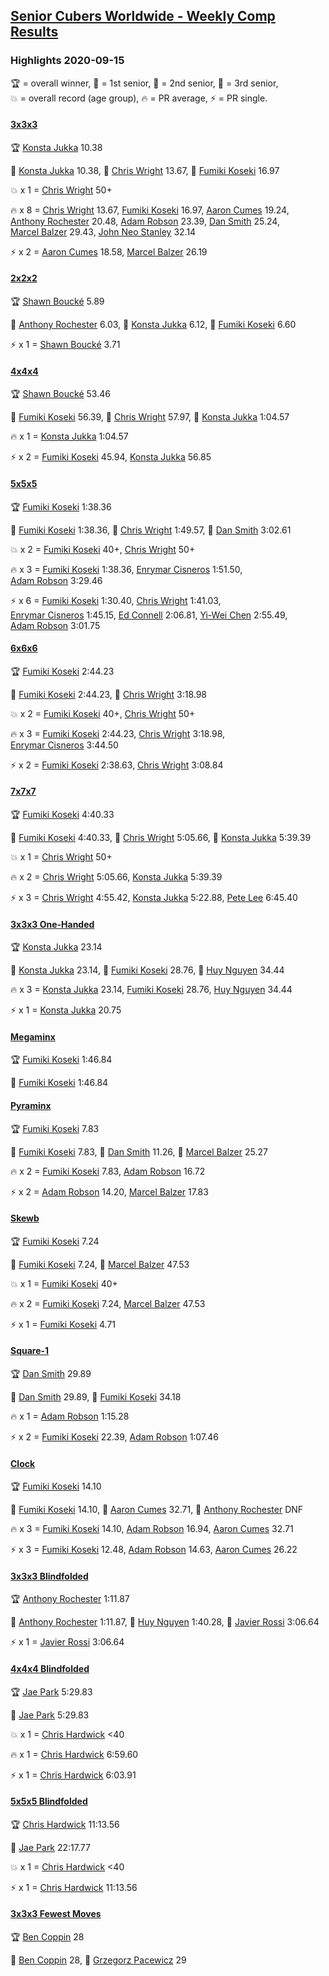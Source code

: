 <style>table {white-space: nowrap;}</style>
<link rel="stylesheet" type="text/css" href="/scw-comp/css/flags.css" />

## [Senior Cubers Worldwide - Weekly Comp Results](/scw-comp/results/)
### Highlights 2020-09-15

<span style="white-space: nowrap;">🏆 = overall winner</span>, <span style="white-space: nowrap;">🥇 = 1st senior</span>, <span style="white-space: nowrap;">🥈 = 2nd senior</span>, <span style="white-space: nowrap;">🥉 = 3rd senior</span>, <span style="white-space: nowrap;">💥 = overall record (age group)</span>, <span style="white-space: nowrap;">🔥 = PR average</span>, <span style="white-space: nowrap;">⚡ = PR single</span>.

#### [3x3x3](333.md)

<span style="white-space: nowrap;">🏆 [Konsta Jukka](../../persons/konsta_jukka/333.md) 10.38</span>

<span style="white-space: nowrap;">🥇 [Konsta Jukka](../../persons/konsta_jukka/333.md) 10.38</span>, <span style="white-space: nowrap;">🥈 [Chris Wright](../../persons/chris_wright/333.md) 13.67</span>, <span style="white-space: nowrap;">🥉 [Fumiki Koseki](../../persons/fumiki_koseki/333.md) 16.97</span>

💥 x 1 = <span style="white-space: nowrap;">[Chris Wright](../../persons/chris_wright/333.md) 50+</span>

🔥 x 8 = <span style="white-space: nowrap;">[Chris Wright](../../persons/chris_wright/333.md) 13.67</span>, <span style="white-space: nowrap;">[Fumiki Koseki](../../persons/fumiki_koseki/333.md) 16.97</span>, <span style="white-space: nowrap;">[Aaron Cumes](../../persons/aaron_cumes/333.md) 19.24</span>, <span style="white-space: nowrap;">[Anthony Rochester](../../persons/anthony_rochester/333.md) 20.48</span>, <span style="white-space: nowrap;">[Adam Robson](../../persons/adam_robson/333.md) 23.39</span>, <span style="white-space: nowrap;">[Dan Smith](../../persons/dan_smith/333.md) 25.24</span>, <span style="white-space: nowrap;">[Marcel Balzer](../../persons/marcel_balzer/333.md) 29.43</span>, <span style="white-space: nowrap;">[John Neo Stanley](../../persons/john_neo_stanley/333.md) 32.14</span>

⚡ x 2 = <span style="white-space: nowrap;">[Aaron Cumes](../../persons/aaron_cumes/333.md) 18.58</span>, <span style="white-space: nowrap;">[Marcel Balzer](../../persons/marcel_balzer/333.md) 26.19</span>

#### [2x2x2](222.md)

<span style="white-space: nowrap;">🏆 [Shawn Boucké](../../persons/shawn_boucke/222.md) 5.89</span>

<span style="white-space: nowrap;">🥇 [Anthony Rochester](../../persons/anthony_rochester/222.md) 6.03</span>, <span style="white-space: nowrap;">🥈 [Konsta Jukka](../../persons/konsta_jukka/222.md) 6.12</span>, <span style="white-space: nowrap;">🥉 [Fumiki Koseki](../../persons/fumiki_koseki/222.md) 6.60</span>

⚡ x 1 = <span style="white-space: nowrap;">[Shawn Boucké](../../persons/shawn_boucke/222.md) 3.71</span>

#### [4x4x4](444.md)

<span style="white-space: nowrap;">🏆 [Shawn Boucké](../../persons/shawn_boucke/444.md) 53.46</span>

<span style="white-space: nowrap;">🥇 [Fumiki Koseki](../../persons/fumiki_koseki/444.md) 56.39</span>, <span style="white-space: nowrap;">🥈 [Chris Wright](../../persons/chris_wright/444.md) 57.97</span>, <span style="white-space: nowrap;">🥉 [Konsta Jukka](../../persons/konsta_jukka/444.md) 1:04.57</span>

🔥 x 1 = <span style="white-space: nowrap;">[Konsta Jukka](../../persons/konsta_jukka/444.md) 1:04.57</span>

⚡ x 2 = <span style="white-space: nowrap;">[Fumiki Koseki](../../persons/fumiki_koseki/444.md) 45.94</span>, <span style="white-space: nowrap;">[Konsta Jukka](../../persons/konsta_jukka/444.md) 56.85</span>

#### [5x5x5](555.md)

<span style="white-space: nowrap;">🏆 [Fumiki Koseki](../../persons/fumiki_koseki/555.md) 1:38.36</span>

<span style="white-space: nowrap;">🥇 [Fumiki Koseki](../../persons/fumiki_koseki/555.md) 1:38.36</span>, <span style="white-space: nowrap;">🥈 [Chris Wright](../../persons/chris_wright/555.md) 1:49.57</span>, <span style="white-space: nowrap;">🥉 [Dan Smith](../../persons/dan_smith/555.md) 3:02.61</span>

💥 x 2 = <span style="white-space: nowrap;">[Fumiki Koseki](../../persons/fumiki_koseki/555.md) 40+</span>, <span style="white-space: nowrap;">[Chris Wright](../../persons/chris_wright/555.md) 50+</span>

🔥 x 3 = <span style="white-space: nowrap;">[Fumiki Koseki](../../persons/fumiki_koseki/555.md) 1:38.36</span>, <span style="white-space: nowrap;">[Enrymar Cisneros](../../persons/enrymar_cisneros/555.md) 1:51.50</span>, <span style="white-space: nowrap;">[Adam Robson](../../persons/adam_robson/555.md) 3:29.46</span>

⚡ x 6 = <span style="white-space: nowrap;">[Fumiki Koseki](../../persons/fumiki_koseki/555.md) 1:30.40</span>, <span style="white-space: nowrap;">[Chris Wright](../../persons/chris_wright/555.md) 1:41.03</span>, <span style="white-space: nowrap;">[Enrymar Cisneros](../../persons/enrymar_cisneros/555.md) 1:45.15</span>, <span style="white-space: nowrap;">[Ed Connell](../../persons/ed_connell/555.md) 2:06.81</span>, <span style="white-space: nowrap;">[Yi-Wei Chen](../../persons/yi_wei_chen/555.md) 2:55.49</span>, <span style="white-space: nowrap;">[Adam Robson](../../persons/adam_robson/555.md) 3:01.75</span>

#### [6x6x6](666.md)

<span style="white-space: nowrap;">🏆 [Fumiki Koseki](../../persons/fumiki_koseki/666.md) 2:44.23</span>

<span style="white-space: nowrap;">🥇 [Fumiki Koseki](../../persons/fumiki_koseki/666.md) 2:44.23</span>, <span style="white-space: nowrap;">🥈 [Chris Wright](../../persons/chris_wright/666.md) 3:18.98</span>

💥 x 2 = <span style="white-space: nowrap;">[Fumiki Koseki](../../persons/fumiki_koseki/666.md) 40+</span>, <span style="white-space: nowrap;">[Chris Wright](../../persons/chris_wright/666.md) 50+</span>

🔥 x 3 = <span style="white-space: nowrap;">[Fumiki Koseki](../../persons/fumiki_koseki/666.md) 2:44.23</span>, <span style="white-space: nowrap;">[Chris Wright](../../persons/chris_wright/666.md) 3:18.98</span>, <span style="white-space: nowrap;">[Enrymar Cisneros](../../persons/enrymar_cisneros/666.md) 3:44.50</span>

⚡ x 2 = <span style="white-space: nowrap;">[Fumiki Koseki](../../persons/fumiki_koseki/666.md) 2:38.63</span>, <span style="white-space: nowrap;">[Chris Wright](../../persons/chris_wright/666.md) 3:08.84</span>

#### [7x7x7](777.md)

<span style="white-space: nowrap;">🏆 [Fumiki Koseki](../../persons/fumiki_koseki/777.md) 4:40.33</span>

<span style="white-space: nowrap;">🥇 [Fumiki Koseki](../../persons/fumiki_koseki/777.md) 4:40.33</span>, <span style="white-space: nowrap;">🥈 [Chris Wright](../../persons/chris_wright/777.md) 5:05.66</span>, <span style="white-space: nowrap;">🥉 [Konsta Jukka](../../persons/konsta_jukka/777.md) 5:39.39</span>

💥 x 1 = <span style="white-space: nowrap;">[Chris Wright](../../persons/chris_wright/777.md) 50+</span>

🔥 x 2 = <span style="white-space: nowrap;">[Chris Wright](../../persons/chris_wright/777.md) 5:05.66</span>, <span style="white-space: nowrap;">[Konsta Jukka](../../persons/konsta_jukka/777.md) 5:39.39</span>

⚡ x 3 = <span style="white-space: nowrap;">[Chris Wright](../../persons/chris_wright/777.md) 4:55.42</span>, <span style="white-space: nowrap;">[Konsta Jukka](../../persons/konsta_jukka/777.md) 5:22.88</span>, <span style="white-space: nowrap;">[Pete Lee](../../persons/pete_lee/777.md) 6:45.40</span>

#### [3x3x3 One-Handed](333oh.md)

<span style="white-space: nowrap;">🏆 [Konsta Jukka](../../persons/konsta_jukka/333oh.md) 23.14</span>

<span style="white-space: nowrap;">🥇 [Konsta Jukka](../../persons/konsta_jukka/333oh.md) 23.14</span>, <span style="white-space: nowrap;">🥈 [Fumiki Koseki](../../persons/fumiki_koseki/333oh.md) 28.76</span>, <span style="white-space: nowrap;">🥉 [Huy Nguyen](../../persons/huy_nguyen/333oh.md) 34.44</span>

🔥 x 3 = <span style="white-space: nowrap;">[Konsta Jukka](../../persons/konsta_jukka/333oh.md) 23.14</span>, <span style="white-space: nowrap;">[Fumiki Koseki](../../persons/fumiki_koseki/333oh.md) 28.76</span>, <span style="white-space: nowrap;">[Huy Nguyen](../../persons/huy_nguyen/333oh.md) 34.44</span>

⚡ x 1 = <span style="white-space: nowrap;">[Konsta Jukka](../../persons/konsta_jukka/333oh.md) 20.75</span>

#### [Megaminx](minx.md)

<span style="white-space: nowrap;">🏆 [Fumiki Koseki](../../persons/fumiki_koseki/minx.md) 1:46.84</span>

<span style="white-space: nowrap;">🥇 [Fumiki Koseki](../../persons/fumiki_koseki/minx.md) 1:46.84</span>

#### [Pyraminx](pyram.md)

<span style="white-space: nowrap;">🏆 [Fumiki Koseki](../../persons/fumiki_koseki/pyram.md) 7.83</span>

<span style="white-space: nowrap;">🥇 [Fumiki Koseki](../../persons/fumiki_koseki/pyram.md) 7.83</span>, <span style="white-space: nowrap;">🥈 [Dan Smith](../../persons/dan_smith/pyram.md) 11.26</span>, <span style="white-space: nowrap;">🥉 [Marcel Balzer](../../persons/marcel_balzer/pyram.md) 25.27</span>

🔥 x 2 = <span style="white-space: nowrap;">[Fumiki Koseki](../../persons/fumiki_koseki/pyram.md) 7.83</span>, <span style="white-space: nowrap;">[Adam Robson](../../persons/adam_robson/pyram.md) 16.72</span>

⚡ x 2 = <span style="white-space: nowrap;">[Adam Robson](../../persons/adam_robson/pyram.md) 14.20</span>, <span style="white-space: nowrap;">[Marcel Balzer](../../persons/marcel_balzer/pyram.md) 17.83</span>

#### [Skewb](skewb.md)

<span style="white-space: nowrap;">🏆 [Fumiki Koseki](../../persons/fumiki_koseki/skewb.md) 7.24</span>

<span style="white-space: nowrap;">🥇 [Fumiki Koseki](../../persons/fumiki_koseki/skewb.md) 7.24</span>, <span style="white-space: nowrap;">🥈 [Marcel Balzer](../../persons/marcel_balzer/skewb.md) 47.53</span>

💥 x 1 = <span style="white-space: nowrap;">[Fumiki Koseki](../../persons/fumiki_koseki/skewb.md) 40+</span>

🔥 x 2 = <span style="white-space: nowrap;">[Fumiki Koseki](../../persons/fumiki_koseki/skewb.md) 7.24</span>, <span style="white-space: nowrap;">[Marcel Balzer](../../persons/marcel_balzer/skewb.md) 47.53</span>

⚡ x 1 = <span style="white-space: nowrap;">[Fumiki Koseki](../../persons/fumiki_koseki/skewb.md) 4.71</span>

#### [Square-1](sq1.md)

<span style="white-space: nowrap;">🏆 [Dan Smith](../../persons/dan_smith/sq1.md) 29.89</span>

<span style="white-space: nowrap;">🥇 [Dan Smith](../../persons/dan_smith/sq1.md) 29.89</span>, <span style="white-space: nowrap;">🥈 [Fumiki Koseki](../../persons/fumiki_koseki/sq1.md) 34.18</span>

🔥 x 1 = <span style="white-space: nowrap;">[Adam Robson](../../persons/adam_robson/sq1.md) 1:15.28</span>

⚡ x 2 = <span style="white-space: nowrap;">[Fumiki Koseki](../../persons/fumiki_koseki/sq1.md) 22.39</span>, <span style="white-space: nowrap;">[Adam Robson](../../persons/adam_robson/sq1.md) 1:07.46</span>

#### [Clock](clock.md)

<span style="white-space: nowrap;">🏆 [Fumiki Koseki](../../persons/fumiki_koseki/clock.md) 14.10</span>

<span style="white-space: nowrap;">🥇 [Fumiki Koseki](../../persons/fumiki_koseki/clock.md) 14.10</span>, <span style="white-space: nowrap;">🥈 [Aaron Cumes](../../persons/aaron_cumes/clock.md) 32.71</span>, <span style="white-space: nowrap;">🥉 [Anthony Rochester](../../persons/anthony_rochester/clock.md) DNF</span>

🔥 x 3 = <span style="white-space: nowrap;">[Fumiki Koseki](../../persons/fumiki_koseki/clock.md) 14.10</span>, <span style="white-space: nowrap;">[Adam Robson](../../persons/adam_robson/clock.md) 16.94</span>, <span style="white-space: nowrap;">[Aaron Cumes](../../persons/aaron_cumes/clock.md) 32.71</span>

⚡ x 3 = <span style="white-space: nowrap;">[Fumiki Koseki](../../persons/fumiki_koseki/clock.md) 12.48</span>, <span style="white-space: nowrap;">[Adam Robson](../../persons/adam_robson/clock.md) 14.63</span>, <span style="white-space: nowrap;">[Aaron Cumes](../../persons/aaron_cumes/clock.md) 26.22</span>

#### [3x3x3 Blindfolded](333bf.md)

<span style="white-space: nowrap;">🏆 [Anthony Rochester](../../persons/anthony_rochester/333bf.md) 1:11.87</span>

<span style="white-space: nowrap;">🥇 [Anthony Rochester](../../persons/anthony_rochester/333bf.md) 1:11.87</span>, <span style="white-space: nowrap;">🥈 [Huy Nguyen](../../persons/huy_nguyen/333bf.md) 1:40.28</span>, <span style="white-space: nowrap;">🥉 [Javier Rossi](../../persons/javier_rossi/333bf.md) 3:06.64</span>

⚡ x 1 = <span style="white-space: nowrap;">[Javier Rossi](../../persons/javier_rossi/333bf.md) 3:06.64</span>

#### [4x4x4 Blindfolded](444bf.md)

<span style="white-space: nowrap;">🏆 [Jae Park](../../persons/jae_park/444bf.md) 5:29.83</span>

<span style="white-space: nowrap;">🥇 [Jae Park](../../persons/jae_park/444bf.md) 5:29.83</span>

💥 x 1 = <span style="white-space: nowrap;">[Chris Hardwick](../../persons/chris_hardwick/444bf.md) <40</span>

🔥 x 1 = <span style="white-space: nowrap;">[Chris Hardwick](../../persons/chris_hardwick/444bf.md) 6:59.60</span>

⚡ x 1 = <span style="white-space: nowrap;">[Chris Hardwick](../../persons/chris_hardwick/444bf.md) 6:03.91</span>

#### [5x5x5 Blindfolded](555bf.md)

<span style="white-space: nowrap;">🏆 [Chris Hardwick](../../persons/chris_hardwick/555bf.md) 11:13.56</span>

<span style="white-space: nowrap;">🥇 [Jae Park](../../persons/jae_park/555bf.md) 22:17.77</span>

💥 x 1 = <span style="white-space: nowrap;">[Chris Hardwick](../../persons/chris_hardwick/555bf.md) <40</span>

⚡ x 1 = <span style="white-space: nowrap;">[Chris Hardwick](../../persons/chris_hardwick/555bf.md) 11:13.56</span>

#### [3x3x3 Fewest Moves](333fm.md)

<span style="white-space: nowrap;">🏆 [Ben Coppin](../../persons/ben_coppin/333fm.md) 28</span>

<span style="white-space: nowrap;">🥇 [Ben Coppin](../../persons/ben_coppin/333fm.md) 28</span>, <span style="white-space: nowrap;">🥈 [Grzegorz Pacewicz](../../persons/grzegorz_pacewicz/333fm.md) 29</span>


<!-- Global site tag (gtag.js) - Google Analytics -->
<script async src="https://www.googletagmanager.com/gtag/js?id=UA-86348435-3"></script>
<script>window.dataLayer = window.dataLayer || []; function gtag() {dataLayer.push(arguments);} gtag('js', new Date()); gtag('config', 'UA-86348435-3');</script>
